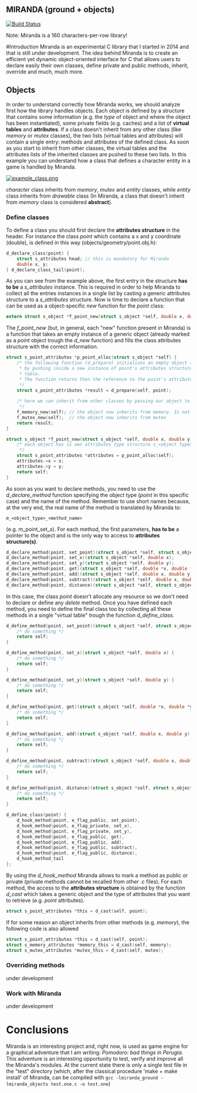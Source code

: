 MIRANDA (ground + objects)
-------------------------

[![Build Status](https://travis-ci.org/nardinan/miranda.svg?branch=master)](https://travis-ci.org/nardinan/miranda)

Note: Miranda is a 160 characters-per-row library!

#Introduction
Miranda is an experimental C library that I started in 2014 and that is still under development.
The idea behind Miranda is to create an efficient yet dynamic object-oriented interface for C that allows users to declare easily their own classes, define private and public methods, inherit, override and much, much more.

## Objects
In order to understand correctly how Miranda works, we should analyze first how the library handles objects.
Each object is defined by a structure that contains some information (e.g. the *type* of object and where the object has been instantiated), some private fields (e.g. caches) and a list of **virtual tables** and **attributes**.
If a class doesn't inherit from any other class (like *memory* or *mutex* classes), the two lists (virtual tables and attributes) will contain a single entry: methods and attributes of the defined class.
As soon as you start to inherit from other classes, the virtual tables and the attributes lists of the inherited classes are pushed to these two lists.
In this example you can understand how a class that defines a character entity in a game is handled by Miranda.

[![example_class.png](https://s15.postimg.org/kp5d50trv/example_class.png)](https://postimg.org/image/jzmksnt87/)

*character* class inherits from *memory*, *mutex* and *entity* classes, while *entity* class inherits from *drawable* class (In Miranda, a class that doesn't inherit from *memory* class is considered **abstract**).

### Define classes
To define a class you should first declare the **attributes structure** in the header. For instance the class *point* which contains a x and y coordinate (double), is defined in this way (objects/geometry/point.obj.h):
```c
d_declare_class(point) {
    struct s_attributes head; // this is mandatory for Miranda
    double x, y;
} d_declare_class_tail(point);
```
As you can see from the example above, the first entry in the structure **has to be** a *s_attributes* instance. This is required in order to help Miranda to collect all the entries instances in a single list by casting a generic attributes structure to a *s_attributes* structure.
Now is time to declare a function that can be used as a object-specific *new* function for the *point* class:
```c
extern struct s_object *f_point_new(struct s_object *self, double x, double y); 
```
The *f_point_new* (but, in general, each "new" function present in Miranda) is a function that takes an empty instance of a generic object (already marked as a *point* object trough the *d_new* function) and fills the class attributes structure with the correct information.
```c
struct s_point_attributes *p_point_alloc(struct s_object *self) {
    /* the following function (d_prepare) initializes an empty object (self) to a specific type (point)
     * by pushing inside a new instance of point's attributes structure and a reference to the methods 
     * table.
     * The function returns then the reference to the point's attributes structure allocated.
     */
    struct s_point_attributes *result = d_prepare(self, point);
    
    /* here we can inherit from other classes by passing our object to the other 'new' functions
     */
    f_memory_new(self); // the object now inherits from memory. Is not abstract anymore.
    f_mutex_new(self);  // the object now inherits from mutex
    return result;
}

struct s_object *f_point_new(struct s_object *self, double x, double y) {
    /* each object has is own attributes type structure s_<object type>_attributes
     */
    struct s_point_attributes *attributes = p_point_alloc(self);
    attributes->x = x;
    attributes->y = y;
    return self;
}
```
As soon as you want to declare methods, you need to use the *d_declare_method* function specifying the object type (*point* in this specific case) and the name of the method. Remember to use short names because, at the very end, the real name of the method is translated by Miranda to: 
```
m_<object_type>_<method_name>
```
(e.g. m_point_set_x).
For each method, the first parameters, **has to be** a pointer to the object and is the only way to access to **attributes structure(s)**.
```c
d_declare_method(point, set_point)(struct s_object *self, struct s_object *source); 
d_declare_method(point, set_x)(struct s_object *self, double x); 
d_declare_method(point, set_y)(struct s_object *self, double y); 
d_declare_method(point, get)(struct s_object *self, double *x, double *y); 
d_declare_method(point, add)(struct s_object *self, double x, double y); 
d_declare_method(point, subtract)(struct s_object *self, double x, double y); 
d_declare_method(point, distance)(struct s_object *self, struct s_object *other, double *distance, double *distance_square);
```
In this case, the class *point* doesn't allocate any resource so we don't need to declare or define any *delete* method.
Once you have defined each method, you need to define the final class too by collecting all these methods in a single "virtual table" trough the function *d_define_class*.
```c
d_define_method(point, set_point)(struct s_object *self, struct s_object *source) {
    /* do something */
    return self;
}

d_define_method(point, set_x)(struct s_object *self, double x) {
    /* do something */
    return self;
}

d_define_method(point, set_y)(struct s_object *self, double y) {
    /* do something */
    return self;
}

d_define_method(point, get)(struct s_object *self, double *x, double *y) {
    /* do something */
    return self;
}

d_define_method(point, add)(struct s_object *self, double x, double y) {
    /* do something */
    return self;
}

d_define_method(point, subtract)(struct s_object *self, double x, double y) {
    /* do something */
    return self;
}

d_define_method(point, distance)(struct s_object *self, struct s_object *other, double *distance, double *distance_square) {
    /* do something */
    return self;
}

d_define_class(point) {
    d_hook_method(point, e_flag_public, set_point),
    d_hook_method(point, e_flag_private, set_x),
    d_hook_method(point, e_flag_private, set_y),
    d_hook_method(point, e_flag_public, get),
    d_hook_method(point, e_flag_public, add),
    d_hook_method(point, e_flag_public, subtract),
    d_hook_method(point, e_flag_public, distance),
    d_hook_method_tail
};
```
By using the *d_hook_method* Miranda allows to mark a method as public or private (private methods cannot be recalled from other .c files).
For each method, the access to the **attributes structure** is obtained by the function *d_cast* which takes a generic object and the type of attributes that you want to retrieve (e.g. *point* attributes).
```c
struct s_point_attributes *this = d_cast(self, point);
```
If for some reason an object inherits from other methods (e.g. *memory*), the following code is also allowed
```c
struct s_point_attributes *this = d_cast(self, point);
struct s_memory_attributes *memory_this = d_cast(self, memory);
struct s_mutex_attributes *mutex_this = d_cast(self, mutex);
```
### Overriding methods
under development
### Work with Miranda
under development

# Conclusions
Miranda is an interesting project and, right now, is used as game engine for a graphical adventure that I am writing: *Pomodoro: bad things in Perugia*. This adventure is an interesting opportunity to test, verify and improve all the Miranda's modules.
At the current state there is only a single test file in the "test" directory (which, after the classical procedure 'make + make install' of Miranda, can be compiled with `gcc -lmiranda_ground -lmiranda_objects test.one.c -o test.one`)

